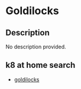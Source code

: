 # Goldilocks

## Description

No description provided.

## k8 at home search

- [goldilocks](https://nanne.dev/k8s-at-home-search/#/goldilocks)
